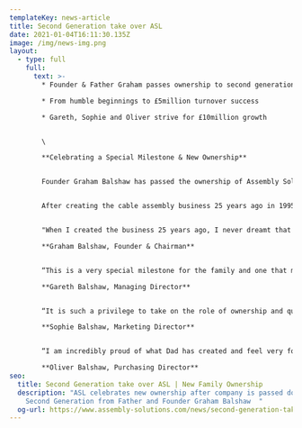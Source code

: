```yaml
---
templateKey: news-article
title: Second Generation take over ASL
date: 2021-01-04T16:11:30.135Z
image: /img/news-img.png
layout:
  - type: full
    full:
      text: >-
        * Founder & Father Graham passes ownership to second generation

        * From humble beginnings to £5million turnover success

        * Gareth, Sophie and Oliver strive for £10million growth


        \

        **Celebrating a Special Milestone & New Ownership**


        Founder Graham Balshaw has passed the ownership of Assembly Solutions Ltd down to next generation, his three children; Gareth, Sophie and Oliver.


        After creating the cable assembly business 25 years ago in 1995, Father Graham is thrilled and beyond proud to be passing down what he started from his back bedroom, aged 35.


        "When I created the business 25 years ago, I never dreamt that Gareth, Sophie and Oliver would all join me one day, let alone enjoy it so much that they would eventually take over. It has been a blessing to see all three of them thrive in their positions and grow into such hard working and respectful professionals. With all their knowledge, ambition and passion, I can already see they're going to take ASL further than I could have ever imagined, and I will be the proudest father watching them. Whilst the actual running of the business is now completely down to Gareth, Sophie & Oliver, I plan on acting as Chairman for the next few years overseeing only the very top level information"\

        **Graham Balshaw, Founder & Chairman**


        “This is a very special milestone for the family and one that myself, Sophie and Oliver are extremely grateful for. I've learnt a lot working alongside my father for 17 years and we share some great memories. One of my fondest memories was travelling to China where we visited suppliers. It was a great trip and really opened my eyes to the opportunities with international business, which we have since developed partnerships all over the world. I'm excited for this new chapter where we plan to double turnover to £10 million"\

        **Gareth Balshaw, Managing Director**


        “It is such a privilege to take on the role of ownership and quite an emotional milestone, especially when you look back and see how far we've all come. When we were kids, dad would take us into the factory during the school holidays to help out, and here we are 20 years later, running the show. We have a huge amount of respect and admiration for Dad who has built this business from nothing and given us a platform that most could only dream of. I can't wait to continue this evolving journey alongside my brothers and look forward to reaching new records and milestones in the business."\

        **Sophie Balshaw, Marketing Director**


        “I am incredibly proud of what Dad has created and feel very fortunate to be given this opportunity of ownership alongside Gareth & Sophie. Although taking over the family business during a pandemic may have seemed a strange time, we have made a brilliant start and on track to have a record year. It's a very exciting time in the companies journey and we're ready to push for everything we want to achieve"\

        **Oliver Balshaw, Purchasing Director**
seo:
  title: Second Generation take over ASL | New Family Ownership
  description: "ASL celebrates new ownership after company is passed down to
    Second Generation from Father and Founder Graham Balshaw  "
  og-url: https://www.assembly-solutions.com/news/second-generation-take-over-asl/
---
```

